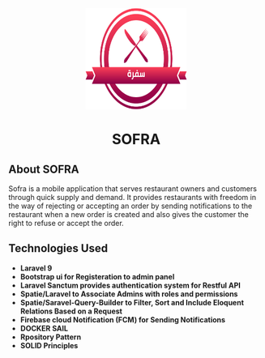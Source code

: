 <p align="center">
    <img src="public/assets/img/logo.png" width="200" height="200" alt="SOFRA Logo">
     <h1 align="center">SOFRA</h1>
</p>

## About SOFRA

 Sofra is a mobile application that serves restaurant owners and customers through quick supply and demand. It provides restaurants with freedom in the way of rejecting or accepting an order by sending notifications to the restaurant when a new order is created and also gives the customer the right to refuse or accept the order. 
## Technologies Used

- **Laravel 9**
- **Bootstrap ui for Registeration to admin panel**
- **Laravel Sanctum provides authentication system for Restful API**
- **Spatie/Laravel to Associate Admins with roles and permissions**
- **Spatie/Saravel-Query-Builder to Filter, Sort and Include Eloquent Relations Based on a Request**
- **Firebase cloud Notification (FCM) for Sending Notifications**
- **DOCKER SAIL**
- **Rpository Pattern**
- **SOLID Principles**

